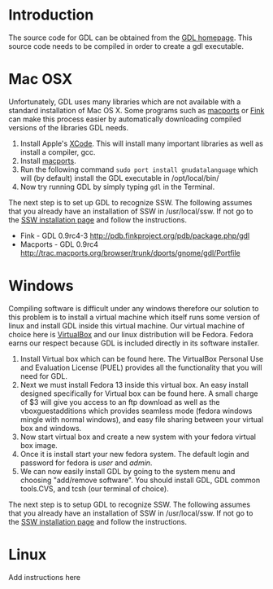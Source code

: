 # Introduction #
The source code for GDL can be obtained from the [GDL homepage](http://gnudatalanguage.sourceforge.net/).
This source code needs to be compiled in order to create a gdl executable.

# Mac OSX #

Unfortunately, GDL uses many libraries which are not available with a
standard installation of Mac OS X.  Some programs such as [macports](http://www.macports.org/) or [Fink](http://www.finkproject.org/index.php) can make
this process easier by automatically downloading compiled versions of the libraries GDL needs.

  1. Install Apple's [XCode](http://developer.apple.com/technologies/tools/xcode.html).  This will install many important libraries as well as install a compiler, gcc.
  1. Install [macports](http://www.macports.org/).
  1. Run the following command  ` sudo port install gnudatalanguage ` which will (by default) install the GDL executable in /opt/local/bin/
  1. Now try running GDL by simply typing `gdl` in the Terminal.

The next step is to set up GDL to recognize SSW.  The following assumes that you already have an installation of SSW in /usr/local/ssw.  If not go to the [SSW installation page](http://www.lmsal.com/solarsoft/ssw_install.html) and follow the instructions.

  * Fink - GDL 0.9rc4-3 http://pdb.finkproject.org/pdb/package.php/gdl
  * Macports - GDL  0.9rc4 http://trac.macports.org/browser/trunk/dports/gnome/gdl/Portfile

# Windows #

Compiling software is difficult under any windows therefore our solution to this problem is to install a virtual machine which itself runs some version of linux and install GDL inside this virtual machine. Our virtual machine of choice here is [VirtualBox](http://www.virtualbox.org/) and our linux distribution will be Fedora. Fedora earns our respect because GDL is included directly in its software installer.

  1. Install Virtual box which can be found here. The VirtualBox Personal Use and Evaluation License (PUEL) provides all the functionality that you will need for GDL.
  1. Next we must install Fedora 13 inside this virtual box. An easy install designed specifically for Virtual box can be found here. A small charge of $3 will give you access to an ftp download as well as the vboxguestadditions which provides seamless mode (fedora windows mingle with normal windows), and easy file sharing between your virtual box and windows.
  1. Now start virtual box and create a new system with your fedora virtual box image.
  1. Once it is install start your new fedora system. The default login and password for fedora is _user_ and _admin_.
  1. We can now easily install GDL by going to the system menu and choosing "add/remove software". You should install GDL, GDL common tools.CVS, and tcsh (our terminal of choice).

The next step is to setup GDL to recognize SSW.  The following assumes that you already have an installation of SSW in /usr/local/ssw.  If not go to the [SSW installation page](http://www.lmsal.com/solarsoft/ssw_install.html) and follow the instructions.

# Linux #
Add instructions here
